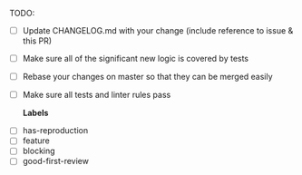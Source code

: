 <!--
  Thanks for filing a pull request on GraphQL Server!

  Please look at the following checklist to ensure that your PR
  can be accepted quickly:
-->

TODO:

* [ ] Update CHANGELOG.md with your change (include reference to issue & this PR)
* [ ] Make sure all of the significant new logic is covered by tests
* [ ] Rebase your changes on master so that they can be merged easily
* [ ] Make sure all tests and linter rules pass

    **Labels**

- [ ] has-reproduction
- [ ] feature
- [ ] blocking
- [ ] good-first-review

<!--
You are also able to add labels by placing /label on a new line
followed by the label you would like to add. ex: /label discussion
-->